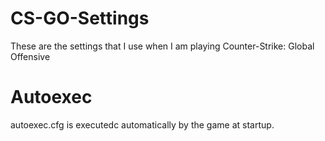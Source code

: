 # CS-GO-Settings
These are the settings that I use when I am playing Counter-Strike: Global Offensive

# Autoexec
autoexec.cfg is executedc automatically by the game at startup.
